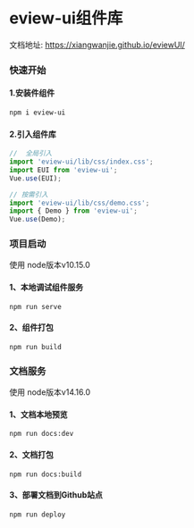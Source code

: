 # eview-ui组件库

文档地址: https://xiangwanjie.github.io/eviewUI/

### 快速开始

#### 1.安装件组件

```bash
npm i eview-ui
```

#### 2.引入组件库
```javascript
//  全局引入
import 'eview-ui/lib/css/index.css';
import EUI from 'eview-ui';
Vue.use(EUI);

// 按需引入
import 'eview-ui/lib/css/demo.css';
import { Demo } from 'eview-ui';
Vue.use(Demo);
```

### 项目启动
使用 node版本v10.15.0

#### 1、本地调试组件服务
```
npm run serve
```
#### 2、组件打包
```
npm run build
```

### 文档服务
使用 node版本v14.16.0
#### 1、文档本地预览
```
npm run docs:dev
```
#### 2、文档打包
```
npm run docs:build
```
#### 3、部署文档到Github站点
```
npm run deploy
```